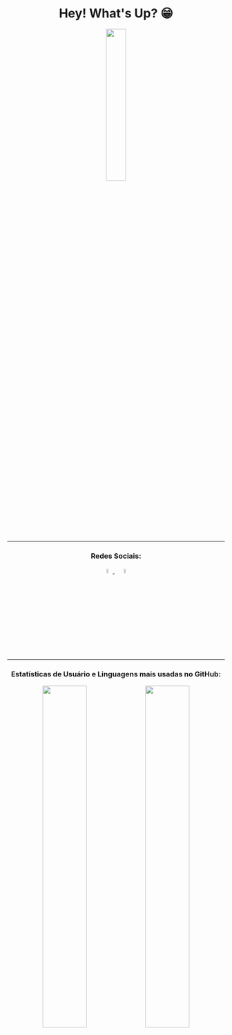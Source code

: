 <h1 align="center">
  <b>Hey! What's Up? 😁</b>
</h1>

<p align="center">
<img src="https://user-images.githubusercontent.com/82673226/115105399-00c62200-9f35-11eb-8c5c-cf79ca6800a4.gif" width=30% height=auto>
</p>

---

<h3 align="center">
  <b>Redes Sociais:</b>
</h3>

<p align="center">
  <a href="https://www.linkedin.com/in/souviictor" target="_blank">
    <img src="https://user-images.githubusercontent.com/82673226/115133038-78e72300-9fdb-11eb-96a4-62bd1a7ed46c.png" width=5% height=auto>
  </a>&ensp;
  <a href="https://www.twitter.com/souviictor_" target="_blank">
    <img src="https://user-images.githubusercontent.com/82673226/115133067-bc419180-9fdb-11eb-8e70-d72a10f856b2.png" width=5% height=auto>
  </a>
</p>

---

<h3 align="center">
  <b>Estatísticas de Usuário e Linguagens mais usadas no GitHub:</b>
</h3>

<p align="center">
  <img src="https://github-readme-stats.vercel.app/api?username=souviictor&show_icons=true&theme=dark&border_radius=10px&icon_color=00ccff&text_color=ffffff&layout=compact" width=45% height=auto>&ensp;
  <img src="https://github-readme-stats.vercel.app/api/top-langs/?username=souviictor&theme=dark&border_radius=10px&text_color=ffffff&layout=compact" width=45% height=auto>
</p>
